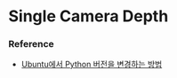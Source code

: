 # Single Camera Depth

### Reference

- [Ubuntu에서 Python 버전을 변경하는 방법](https://codechacha.com/ko/change-python-version/)
